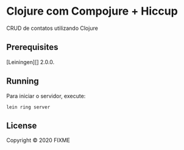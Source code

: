 # Clojure com Compojure + Hiccup
CRUD de contatos utilizando Clojure

## Prerequisites

[Leiningen][] 2.0.0.

## Running

Para iniciar o servidor, execute:

    lein ring server

## License

Copyright © 2020 FIXME
